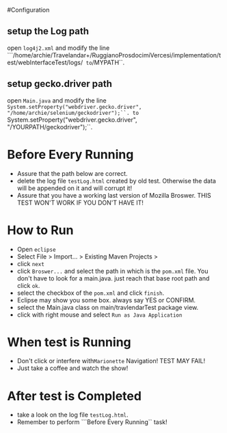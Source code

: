 #Configuration

## setup the Log path
open ``log4j2.xml`` and modify the line
 ```<Property name="basePath">/home/archie/Travelandar+/RuggianoProsdocimiVercesi/implementation/test/webInterfaceTest/logs/</Property>``  to ``<Property name="basePath">/MYPATH</Property>``.

## setup gecko.driver path
open ``Main.java`` and modify the line
 ```System.setProperty("webdriver.gecko.driver", "/home/archie/selenium/geckodriver");``. to
```System.setProperty("webdriver.gecko.driver", "/YOURPATH/geckodriver");``.

# Before Every Running

* Assure that the path below are correct.
* delete the log file ``testLog.html`` created by old test. Otherwise the data will be appended on it and will corrupt it!
* Assure that you have a working last version of Mozilla Broswer. THIS TEST WON'T WORK IF YOU DON'T HAVE IT!

# How to Run

* Open `eclipse`
* Select File > Import... > Existing Maven Projects > 
* click `next`
* click `Broswer...` and select the path in which is the `pom.xml` file. You don't have to look for a main.java. just reach that base root path and click `ok`.
* select the checkbox of the `pom.xml` and click `finish`.
* Eclipse may show you some box. always say YES or CONFIRM.
* select the Main.java class on main/travlendarTest package view.
* click with right mouse and select `Run as Java Application` 

# When test is Running

* Don't click or interfere with`Marionette` Navigation! TEST MAY FAIL!
* Just take a coffee and watch the show!

# After test is Completed

* take a look on the log file ``testLog.html``.
* Remember to perform ```Before Every Running`` task!


